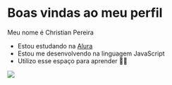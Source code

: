 # Boas vindas ao meu perfil
Meu nome é Christian Pereira

- Estou estudando na [Alura](https://www.alura.com.br)
- Estou me desenvolvendo na linguagem JavaScript
- Utilizo esse espaço para aprender 👍🏼

![](https://media1.tenor.com/m/izTNkY2BgkAAAAAC/fade-away-oooooooooooo.gif)
